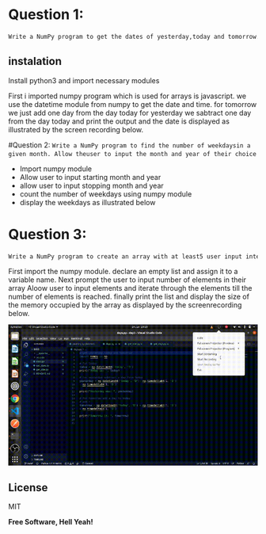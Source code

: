 # Question 1:
```sh
Write a NumPy program to get the dates of yesterday,today and tomorrow.
```
## instalation
Install python3 and import necessary modules


First i imported numpy program which is used for arrays is javascript.
we use the datetime module from numpy to get the date and time.
for tomorrow we just add one day from the day today 
for yesterday we sabtract one day from the day today and print the output and the date is displayed as illustrated by the screen recording below.

#Question 2:
```Write a NumPy program to find the number of weekdaysin a given month. Allow theuser to input the month and year of their choice ```
- Import numpy module 
- Allow user to input starting month and year
- allow user to input stopping month and year
- count the number of weekdays using numpy module
- display the weekdays as illustrated below




# Question 3: 
```sh
Write a NumPy program to create an array with at least5 user input integers anddetermine the size of the memory occupied by the array.
```

First import the numpy module.
declare an empty list and assign it to a variable name.
Next prompt the user to input number of elements in their array
Aloow user to input elements and iterate through the elements till the number of elements is reached.
finally print the list and display the size of the memory occupied by the array as displayed by the screenrecording below.

<img src="recording.gif">



## License

MIT

**Free Software, Hell Yeah!**



